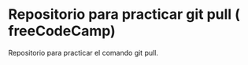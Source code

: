 # Repositorio para practicar git pull ( freeCodeCamp)
Repositorio para practicar el comando git pull.
